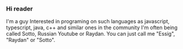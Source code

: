 ### Hi reader

I'm a guy Interested in programing on such languages as javascript, typescript, java, c++ and similar ones
in the community I'm often being called Sotto, Russian Youtube or Raydan. You can just call me "Essig", "Raydan" or "Sotto".
